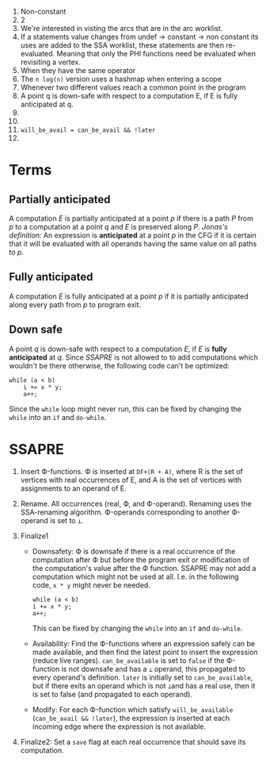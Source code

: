 1.  Non-constant
2.  2
3.  We're interested in visting the arcs that are in the arc worklist.
4.  If a statements value changes from undef -> constant -> non constant
    its uses are added to the SSA worklist, these statements are then
    re-evaluated. Meaning that only the PHI functions need be evaluated when
    revisiting a vertex.
5.  When they have the same operator
6.  The `n log(n)` version uses a hashmap when entering a scope
7.  Whenever two different values reach a common point in the program
8.  A point q is down-safe with respect to a computation E, if E is fully
    anticipated at q.
9.  
10. 
11. `will_be_avail = can_be_avail && !later`
12. 

Terms
=====

## Partially anticipated ##
A computation *E* is partially anticipated at a point *p* if there is a path *P* from
*p* to a computation at a point *q* and *E* is preserved along *P*.
*Jonas's definition:* An expression is **anticipated** at a point *p* in the CFG if
it is certain that it will be evaluated with all operands having the same
value on all paths to *p*.

## Fully anticipated ##
A computation *E* is fully anticipated at a point *p* if it is partially anticipated
along every path from *p* to program exit.

## Down safe ##
A point *q* is down-safe with respect to a computation *E*, if *E* is **fully**
**anticipated** at *q*. Since *SSAPRE* is not allowed to to add computations which
wouldn't be there otherwise, the following code can't be optimized:
```
while (a < b)
    i += x * y;
    a++;
```
Since the `while` loop might never run, this can be fixed by changing the
`while` into an `if` and `do-while`.

SSAPRE
======

1.  Insert Ф-functions. Ф is inserted at `DF+(R + A)`, where
    R is the set of vertices with real occurrences of E, and A is the set of
    vertices with assignments to an operand of E.
2.  Rename. All occurrences (real, Ф, and Ф-operand). Renaming uses the
    SSA-renaming algorithm. Ф-operands corresponding to another Ф-operand
    is set to `⊥`.
3.  Finalize1
    *   Downsafety: Ф is downsafe if there is a real occurrence of the
        computation after Ф but before the program exit or modification of
        the computation's value after the Ф function. SSAPRE may not add a
        computation which might not be used at all. I.e. in the following code,
        `x * y` might never be needed.
        ```
        while (a < b)
        i += x * y;
        a++;
        ```
        This can be fixed by changing
        the `while` into an `if` and `do-while`.

    *   Availability: Find the Ф-functions where an expression safely can be
        made available, and then find the latest point to insert the expression
        (reduce live ranges). `can_be_available` is set to `false` if the
        Ф-function is not downsafe and has a `⊥` operand, this
        propagated to every operand's definition. `later` is initially set to
        `can_be_available`, but if there exits an operand which is not
        `⊥`and has a real use, then it is set to false (and propagated
        to each operand).

    *   Modify: For each Ф-function which satisfy `will_be_available`
        (`can_be_avail && !later`), the expression is inserted at each incoming
        edge where the expression is not available.

4.  Finalize2: Set a `save` flag at each real occurrence that should save its
    computation.

